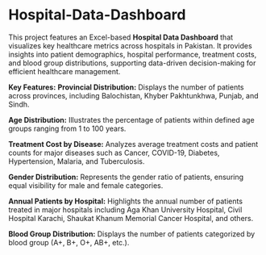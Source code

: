 # Hospital-Data-Dashboard
This project features an Excel-based **Hospital Data Dashboard** that visualizes key healthcare metrics across hospitals in Pakistan. It provides insights into patient demographics, hospital performance, treatment costs, and blood group distributions, supporting data-driven decision-making for efficient healthcare management.

**Key Features:**
**Provincial Distribution:** Displays the number of patients across provinces, including Balochistan, Khyber Pakhtunkhwa, Punjab, and Sindh.

**Age Distribution:** Illustrates the percentage of patients within defined age groups ranging from 1 to 100 years.

**Treatment Cost by Disease:** Analyzes average treatment costs and patient counts for major diseases such as Cancer, COVID-19, Diabetes, Hypertension, Malaria, and Tuberculosis.

**Gender Distribution:** Represents the gender ratio of patients, ensuring equal visibility for male and female categories.

**Annual Patients by Hospital:** Highlights the annual number of patients treated in major hospitals including Aga Khan University Hospital, Civil Hospital Karachi, Shaukat Khanum Memorial Cancer Hospital, and others.

**Blood Group Distribution:** Displays the number of patients categorized by blood group (A+, B+, O+, AB+, etc.).
